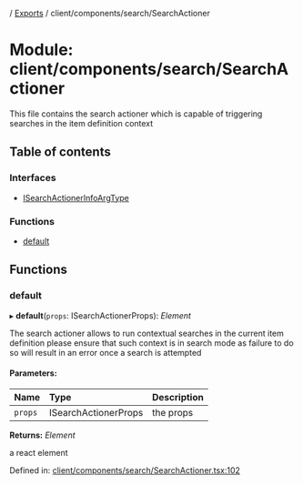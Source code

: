 [](../README.md) / [Exports](../modules.md) / client/components/search/SearchActioner

# Module: client/components/search/SearchActioner

This file contains the search actioner which is capable of triggering searches
in the item definition context

## Table of contents

### Interfaces

- [ISearchActionerInfoArgType](../interfaces/client_components_search_searchactioner.isearchactionerinfoargtype.md)

### Functions

- [default](client_components_search_searchactioner.md#default)

## Functions

### default

▸ **default**(`props`: ISearchActionerProps): *Element*

The search actioner allows to run contextual searches in the current item definition
please ensure that such context is in search mode as failure to do so will result
in an error once a search is attempted

#### Parameters:

Name | Type | Description |
:------ | :------ | :------ |
`props` | ISearchActionerProps | the props   |

**Returns:** *Element*

a react element

Defined in: [client/components/search/SearchActioner.tsx:102](https://github.com/onzag/itemize/blob/0e9b128c/client/components/search/SearchActioner.tsx#L102)
